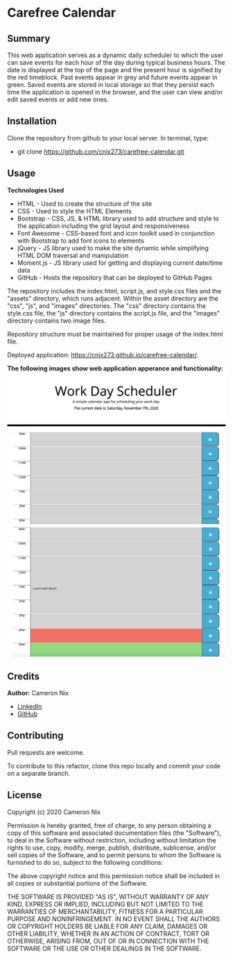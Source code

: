 # Carefree Calendar

## Summary

This web application serves as a dynamic daily scheduler to which the user can save events for each hour of the day during typical business hours. The date is displayed at the top of the page and the present hour is signified by the red timeblock. Past events appear in grey and future events appear in green. Saved events are stored in local storage so that they persist each time the application is opened in the browser, and the user can view and/or edit saved events or add new ones.

## Installation

Clone the repository from github to your local server. In terminal, type:

* git clone https://github.com/cnix273/carefree-calendar.git

## Usage

**Technologies Used**
* HTML - Used to create the structure of the site
* CSS - Used to style the HTML Elements
* Bootstrap - CSS, JS, & HTML library used to add structure and style to the application including the grid layout and responsiveness
* Font Awesome - CSS-based font and icon toolkit used in conjunction with Bootstrap to add font icons to elements
* jQuery - JS library used to make the site dynamic while simplifying HTML DOM traversal and manipulation
* Moment.js - JS library used for getting and displaying current date/time data
* GitHub - Hosts the repository that can be deployed to GitHub Pages

The repository includes the index.html, script.js, and style.css files and the "assets" directory, which runs adjacent. Within the asset directory are the "css", "js", and "images" directories. The "css" directory contains the style.css file, the "js" directory contains the script.js file, and the "images" directory contains two image files.

Repository structure must be maintained for proper usage of the index.html file.

Deployed application: https://cnix273.github.io/carefree-calendar/.

**The following images show web application apperance and functionality:**
![Site Appearance 1](https://github.com/cnix273/carefree-calendar/blob/main/assets/images/Screenshot1.png)
![Site Appearance 2](https://github.com/cnix273/carefree-calendar/blob/main/assets/images/Screenshot2.png)

## Credits

**Author:** Cameron Nix
* [LinkedIn](https://www.linkedin.com/in/cameron-nix-a74aa1109/)
* [GitHub](https://github.com/cnix273)

## Contributing

Pull requests are welcome.

To contribute to this refactor, clone this repo locally and commit your code on a separate branch.

## License

Copyright (c) 2020 Cameron Nix

Permission is hereby granted, free of charge, to any person obtaining a copy
of this software and associated documentation files (the "Software"), to deal
in the Software without restriction, including without limitation the rights
to use, copy, modify, merge, publish, distribute, sublicense, and/or sell
copies of the Software, and to permit persons to whom the Software is
furnished to do so, subject to the following conditions:

The above copyright notice and this permission notice shall be included in all
copies or substantial portions of the Software.

THE SOFTWARE IS PROVIDED "AS IS", WITHOUT WARRANTY OF ANY KIND, EXPRESS OR
IMPLIED, INCLUDING BUT NOT LIMITED TO THE WARRANTIES OF MERCHANTABILITY,
FITNESS FOR A PARTICULAR PURPOSE AND NONINFRINGEMENT. IN NO EVENT SHALL THE
AUTHORS OR COPYRIGHT HOLDERS BE LIABLE FOR ANY CLAIM, DAMAGES OR OTHER
LIABILITY, WHETHER IN AN ACTION OF CONTRACT, TORT OR OTHERWISE, ARISING FROM,
OUT OF OR IN CONNECTION WITH THE SOFTWARE OR THE USE OR OTHER DEALINGS IN THE
SOFTWARE.